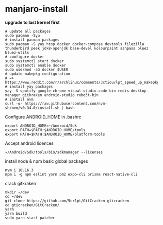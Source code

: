 # manjaro-install

**upgrade to last kernel first**

```console
# update all packages
sudo pacman -Syu
# install pacman packages
sudo pacman -S yay htop docker docker-compose devtools filezilla thunderbird peek jdk8-openjdk base-devel kolourpaint sshpass bluez bluez-utils
# configure docker
sudo systemctl start docker
sudo systemctl enable docker
sudo usermod -aG docker $USER
# update makepkg configuration
# => https://www.reddit.com/r/archlinux/comments/3ctiou/lpt_speed_up_makepkg_by_skippingparallelizing/
# install yay packages
yay -S spotify google-chrome visual-studio-code-bin redis-desktop-manager gitkraken android-studio robo3t-bin
# install nvm
curl -o- https://raw.githubusercontent.com/nvm-sh/nvm/v0.34.0/install.sh | bash
```

Configure ANDROID_HOME in .bashrc
```
export ANDROID_HOME=~/Android/Sdk
export PATH=$PATH:$ANDROID_HOME/tools
export PATH=$PATH:$ANDROID_HOME/platform-tools
```
Accept android licences
```console
~/Android/Sdk/tools/bin/sdkmanager --licenses
```
install node & npm basic global packages
```console
nvm i 10.16.3
npm i -g npm eslint yarn pm2 expo-cli prisma react-native-cli

```
crack gitkraken
```console
mkdir ~/dev
cd ~/dev
git clone https://github.com/5cr1pt/GitCracken gticracken
cd gticracken/GitCracken/
yarn
yarn build
sudo yarn start patcher
```
```
